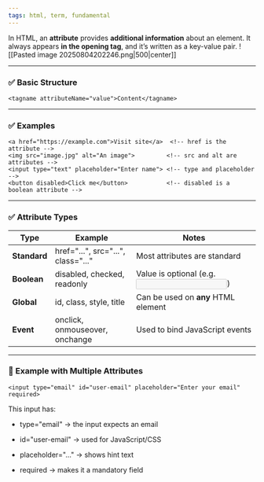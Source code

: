 ```yaml
---
tags: html, term, fundamental
---
```


In HTML, an **attribute** provides **additional information** about an element. It always appears **in the opening tag**, and it’s written as a key-value pair.
![[Pasted image 20250804202246.png|500|center]]

---

### **✅ Basic Structure**

```
<tagname attributeName="value">Content</tagname>
```

---

### **✅ Examples**

```
<a href="https://example.com">Visit site</a>  <!-- href is the attribute -->
<img src="image.jpg" alt="An image">         <!-- src and alt are attributes -->
<input type="text" placeholder="Enter name"> <!-- type and placeholder -->
<button disabled>Click me</button>           <!-- disabled is a boolean attribute -->
```

---

### **✅ Attribute Types**

|**Type**|**Example**|**Notes**|
|---|---|---|
|**Standard**|href="...", src="...", class="..."|Most attributes are standard|
|**Boolean**|disabled, checked, readonly|Value is optional (e.g. <input disabled>)|
|**Global**|id, class, style, title|Can be used on **any** HTML element|
|**Event**|onclick, onmouseover, onchange|Used to bind JavaScript events|

---

### **🧠 Example with Multiple Attributes**

```
<input type="email" id="user-email" placeholder="Enter your email" required>
```

This input has:

- type="email" → the input expects an email
    
- id="user-email" → used for JavaScript/CSS
    
- placeholder="..." → shows hint text
    
- required → makes it a mandatory field
    
